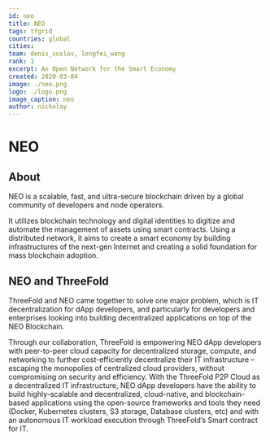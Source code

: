 ```yaml
---
id: neo
title: NEO
tags: tfgrid
countries: global
cities: 
team: denis_suslov, longfei_wang
rank: 1
excerpt: An Open Network for the Smart Economy
created: 2020-03-04
image: ./neo.png
logo: ./logo.png
image_caption: neo
author: nickolay
---
```


# NEO

## About

NEO is a scalable, fast, and ultra-secure blockchain driven by a global community of developers and node operators.

It utilizes blockchain technology and digital identities to digitize and automate the management of assets using smart contracts.
Using a distributed network, it aims to create a smart economy by building infrastructures of the next-gen Internet and creating a solid foundation for mass blockchain adoption.

## NEO and ThreeFold

ThreeFold and NEO came together to solve one major problem, which is IT decentralization for dApp developers, and particularly for developers and enterprises looking into building decentralized applications on top of the NEO Blockchain.

Through our collaboration, ThreeFold is empowering NEO dApp developers with peer-to-peer cloud capacity for decentralized storage, compute, and networking to further cost-efficiently decentralize their IT infrastructure – escaping the monopolies of centralized cloud providers, without compromising on security and efficiency.
With the ThreeFold P2P Cloud as a decentralized IT infrastructure, NEO dApp developers have the ability to build highly-scalable and decentralized, cloud-native, and blockchain-based applications using the open-source frameworks and tools they need (Docker, Kubernetes clusters, S3 storage, Database clusters, etc) and with an autonomous IT workload execution through ThreeFold’s Smart contract for IT.
